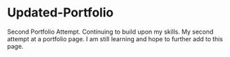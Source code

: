 # Updated-Portfolio
Second Portfolio Attempt.
Continuing to build upon my skills. My second attempt at a portfolio page. 
I am still learning and hope to further add to this page. 
